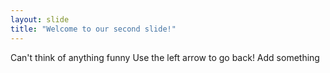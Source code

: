 ```yaml
---
layout: slide
title: "Welcome to our second slide!"
---
```

Can't think of anything funny 
Use the left arrow to go back!
Add something 
